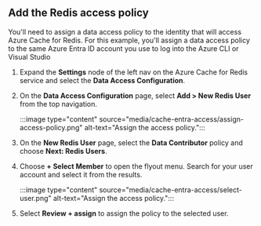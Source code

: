 ## Add the Redis access policy

You'll need to assign a data access policy to the identity that will access Azure Cache for Redis. For this example, you'll assign a data access policy to the same Azure Entra ID account you use to log into the Azure CLI or Visual Studio

1. Expand the **Settings** node of the left nav on the Azure Cache for Redis service and select the **Data Access Configuration**.
1. On the **Data Access Configuration** page, select **Add > New Redis User** from the top navigation.

    :::image type="content" source="media/cache-entra-access/assign-access-policy.png" alt-text="Assign the access policy.":::

1. On the **New Redis User** page, select the **Data Contributor** policy and choose **Next: Redis Users**.
1. Choose **+ Select Member** to open the flyout menu. Search for your user account and select it from the results.

    :::image type="content" source="media/cache-entra-access/select-user.png" alt-text="Assign the access policy.":::
 
1. Select **Review + assign** to assign the policy to the selected user.

